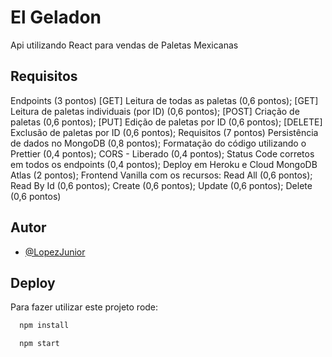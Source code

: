 
# El Geladon

Api utilizando React para vendas de Paletas Mexicanas


## Requisitos

Endpoints (3 pontos)
[GET] Leitura de todas as paletas (0,6 pontos); 
[GET] Leitura de paletas individuais (por ID) (0,6 pontos);
[POST] Criação de paletas (0,6 pontos);
[PUT] Edição de paletas por ID (0,6 pontos);
[DELETE] Exclusão de paletas por ID (0,6 pontos);
Requisitos (7 pontos)
Persistência de dados no MongoDB (0,8 pontos);
Formatação do código utilizando o Prettier (0,4 pontos);
CORS - Liberado (0,4 pontos);
Status Code corretos em todos os endpoints (0,4 pontos);
Deploy em Heroku e Cloud MongoDB Atlas (2 pontos);
Frontend Vanilla com os recursos:
Read All (0,6 pontos);
Read By Id (0,6 pontos);
Create (0,6 pontos);
Update (0,6 pontos);
Delete (0,6 pontos)


## Autor

- [@LopezJunior](https://github.com/LopezJunior)


## Deploy

Para fazer utilizar este projeto rode:

```bash
  npm install
```
```bash
  npm start
```

